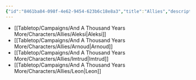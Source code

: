 ```yaml
---
{"id":"8461ba84-098f-4e62-9454-623b6c18e8a3","title":"Allies","description":"Allied characters.","publish":true,"date_created":"Tuesday, April 2nd 2024, 8:07:08 pm","date_modified":"Tuesday, April 9th 2024, 8:44:14 pm","path":"Tabletop/Campaigns/And A Thousand Years More/Characters/Allies/index.md","permalink":"/tabletop/campaigns/and-a-thousand-years-more/characters/allies/index/","PassFrontmatter":true}
---
```



- [[Tabletop/Campaigns/And A Thousand Years More/Characters/Allies/Aleksi\|Aleksi]]
- [[Tabletop/Campaigns/And A Thousand Years More/Characters/Allies/Arnoud\|Arnoud]]
- [[Tabletop/Campaigns/And A Thousand Years More/Characters/Allies/Imtrud\|Imtrud]]
- [[Tabletop/Campaigns/And A Thousand Years More/Characters/Allies/Leon\|Leon]]


